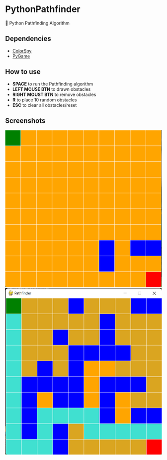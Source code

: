 # PythonPathfinder
 🐍 Python Pathfinding Algorithm

## Dependencies
* [ColorSpy](https://pypi.org/project/colorspy/)
* [PyGame](https://pypi.org/project/pygame/)

## How to use
* **SPACE** to run the Pathfinding algorithm
* **LEFT MOUSE BTN** to drawn obstacles
* **RIGHT MOUST BTN** to remove obstacles
* **R** to place 10 random obstacles
* **ESC** to clear all obstacles/reset

## Screenshots
![Before](https://github.com/tawwwm/PythonPathfinder/blob/main/Screenshot_105.png?raw=true "Screenshot 1")
![After](https://github.com/tawwwm/PythonPathfinder/blob/main/Screenshot_106.png?raw=true "Screenshot 2")

